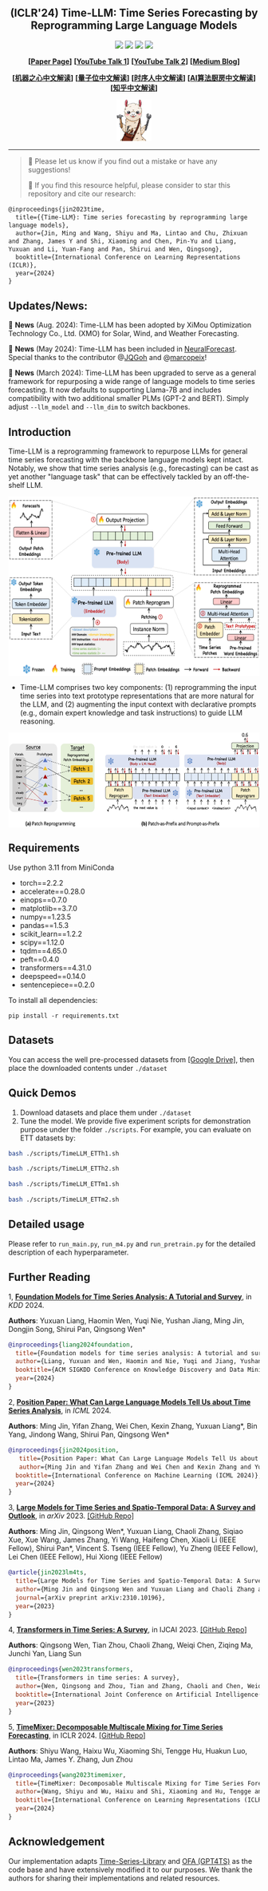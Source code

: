 <div align="center">
  <!-- <h1><b> Time-LLM </b></h1> -->
  <!-- <h2><b> Time-LLM </b></h2> -->
  <h2><b> (ICLR'24) Time-LLM: Time Series Forecasting by Reprogramming Large Language Models </b></h2>
</div>

<div align="center">

![](https://img.shields.io/github/last-commit/KimMeen/Time-LLM?color=green)
![](https://img.shields.io/github/stars/KimMeen/Time-LLM?color=yellow)
![](https://img.shields.io/github/forks/KimMeen/Time-LLM?color=lightblue)
![](https://img.shields.io/badge/PRs-Welcome-green)

</div>

<div align="center">

**[<a href="https://arxiv.org/abs/2310.01728">Paper Page</a>]**
**[<a href="https://www.youtube.com/watch?v=6sFiNExS3nI">YouTube Talk 1</a>]**
**[<a href="https://www.youtube.com/watch?v=L-hRexVa32k">YouTube Talk 2</a>]**
**[<a href="https://medium.com/towards-data-science/time-llm-reprogram-an-llm-for-time-series-forecasting-e2558087b8ac">Medium Blog</a>]**

**[<a href="https://www.jiqizhixin.com/articles/2024-04-15?from=synced&keyword=TIME-LLM">机器之心中文解读</a>]**
**[<a href="https://mp.weixin.qq.com/s/UL_Kl0PzgfYHOnq7d3vM8Q">量子位中文解读</a>]**
**[<a href="https://mp.weixin.qq.com/s/FSxUdvPI713J2LiHnNaFCw">时序人中文解读</a>]**
**[<a href="https://mp.weixin.qq.com/s/nUiQGnHOkWznoBPqM0KHXg">AI算法厨房中文解读</a>]**
**[<a href="https://zhuanlan.zhihu.com/p/676256783">知乎中文解读</a>]**


</div>

<p align="center">

<img src="./figures/logo.png" width="70">

</p>

---
>
> 🙋 Please let us know if you find out a mistake or have any suggestions!
> 
> 🌟 If you find this resource helpful, please consider to star this repository and cite our research:

```
@inproceedings{jin2023time,
  title={{Time-LLM}: Time series forecasting by reprogramming large language models},
  author={Jin, Ming and Wang, Shiyu and Ma, Lintao and Chu, Zhixuan and Zhang, James Y and Shi, Xiaoming and Chen, Pin-Yu and Liang, Yuxuan and Li, Yuan-Fang and Pan, Shirui and Wen, Qingsong},
  booktitle={International Conference on Learning Representations (ICLR)},
  year={2024}
}
```

## Updates/News:

🚩 **News** (Aug. 2024): Time-LLM has been adopted by XiMou Optimization Technology Co., Ltd. (XMO) for Solar, Wind, and Weather Forecasting.

🚩 **News** (May 2024): Time-LLM has been included in [NeuralForecast](https://github.com/Nixtla/neuralforecast). Special thanks to the contributor @[JQGoh](https://github.com/JQGoh) and @[marcopeix](https://github.com/marcopeix)!

🚩 **News** (March 2024): Time-LLM has been upgraded to serve as a general framework for repurposing a wide range of language models to time series forecasting. It now defaults to supporting Llama-7B and includes compatibility with two additional smaller PLMs (GPT-2 and BERT). Simply adjust `--llm_model` and `--llm_dim` to switch backbones.

## Introduction
Time-LLM is a reprogramming framework to repurpose LLMs for general time series forecasting with the backbone language models kept intact.
Notably, we show that time series analysis (e.g., forecasting) can be cast as yet another "language task" that can be effectively tackled by an off-the-shelf LLM.

<p align="center">
<img src="./figures/framework.png" height = "360" alt="" align=center />
</p>

- Time-LLM comprises two key components: (1) reprogramming the input time series into text prototype representations that are more natural for the LLM, and (2) augmenting the input context with declarative prompts (e.g., domain expert knowledge and task instructions) to guide LLM reasoning.

<p align="center">
<img src="./figures/method-detailed-illustration.png" height = "190" alt="" align=center />
</p>

## Requirements
Use python 3.11 from MiniConda

- torch==2.2.2
- accelerate==0.28.0
- einops==0.7.0
- matplotlib==3.7.0
- numpy==1.23.5
- pandas==1.5.3
- scikit_learn==1.2.2
- scipy==1.12.0
- tqdm==4.65.0
- peft==0.4.0
- transformers==4.31.0
- deepspeed==0.14.0
- sentencepiece==0.2.0

To install all dependencies:
```
pip install -r requirements.txt
```

## Datasets
You can access the well pre-processed datasets from [[Google Drive]](https://drive.google.com/file/d/1NF7VEefXCmXuWNbnNe858WvQAkJ_7wuP/view?usp=sharing), then place the downloaded contents under `./dataset`

## Quick Demos
1. Download datasets and place them under `./dataset`
2. Tune the model. We provide five experiment scripts for demonstration purpose under the folder `./scripts`. For example, you can evaluate on ETT datasets by:

```bash
bash ./scripts/TimeLLM_ETTh1.sh 
```
```bash
bash ./scripts/TimeLLM_ETTh2.sh 
```
```bash
bash ./scripts/TimeLLM_ETTm1.sh 
```
```bash
bash ./scripts/TimeLLM_ETTm2.sh
```

## Detailed usage

Please refer to ```run_main.py```, ```run_m4.py``` and ```run_pretrain.py``` for the detailed description of each hyperparameter.


## Further Reading
1, [**Foundation Models for Time Series Analysis: A Tutorial and Survey**](https://arxiv.org/pdf/2403.14735), in *KDD* 2024.

**Authors**: Yuxuan Liang, Haomin Wen, Yuqi Nie, Yushan Jiang, Ming Jin, Dongjin Song, Shirui Pan, Qingsong Wen*

```bibtex
@inproceedings{liang2024foundation,
  title={Foundation models for time series analysis: A tutorial and survey},
  author={Liang, Yuxuan and Wen, Haomin and Nie, Yuqi and Jiang, Yushan and Jin, Ming and Song, Dongjin and Pan, Shirui and Wen, Qingsong},
  booktitle={ACM SIGKDD Conference on Knowledge Discovery and Data Mining (KDD 2024)},
  year={2024}
}
```

2, [**Position Paper: What Can Large Language Models Tell Us about Time Series Analysis**](https://arxiv.org/abs/2402.02713), in *ICML* 2024.

**Authors**: Ming Jin, Yifan Zhang, Wei Chen, Kexin Zhang, Yuxuan Liang*, Bin Yang, Jindong Wang, Shirui Pan, Qingsong Wen*

```bibtex
@inproceedings{jin2024position,
   title={Position Paper: What Can Large Language Models Tell Us about Time Series Analysis}, 
   author={Ming Jin and Yifan Zhang and Wei Chen and Kexin Zhang and Yuxuan Liang and Bin Yang and Jindong Wang and Shirui Pan and Qingsong Wen},
  booktitle={International Conference on Machine Learning (ICML 2024)},
  year={2024}
}
```

3, [**Large Models for Time Series and Spatio-Temporal Data: A Survey and Outlook**](https://arxiv.org/abs/2310.10196), in *arXiv* 2023.
[\[GitHub Repo\]](https://github.com/qingsongedu/Awesome-TimeSeries-SpatioTemporal-LM-LLM)

**Authors**: Ming Jin, Qingsong Wen*, Yuxuan Liang, Chaoli Zhang, Siqiao Xue, Xue Wang, James Zhang, Yi Wang, Haifeng Chen, Xiaoli Li (IEEE Fellow), Shirui Pan*, Vincent S. Tseng (IEEE Fellow), Yu Zheng (IEEE Fellow), Lei Chen (IEEE Fellow), Hui Xiong (IEEE Fellow)

```bibtex
@article{jin2023lm4ts,
  title={Large Models for Time Series and Spatio-Temporal Data: A Survey and Outlook}, 
  author={Ming Jin and Qingsong Wen and Yuxuan Liang and Chaoli Zhang and Siqiao Xue and Xue Wang and James Zhang and Yi Wang and Haifeng Chen and Xiaoli Li and Shirui Pan and Vincent S. Tseng and Yu Zheng and Lei Chen and Hui Xiong},
  journal={arXiv preprint arXiv:2310.10196},
  year={2023}
}
```


4, [**Transformers in Time Series: A Survey**](https://arxiv.org/abs/2202.07125), in IJCAI 2023.
[\[GitHub Repo\]](https://github.com/qingsongedu/time-series-transformers-review)

**Authors**: Qingsong Wen, Tian Zhou, Chaoli Zhang, Weiqi Chen, Ziqing Ma, Junchi Yan, Liang Sun

```bibtex
@inproceedings{wen2023transformers,
  title={Transformers in time series: A survey},
  author={Wen, Qingsong and Zhou, Tian and Zhang, Chaoli and Chen, Weiqi and Ma, Ziqing and Yan, Junchi and Sun, Liang},
  booktitle={International Joint Conference on Artificial Intelligence(IJCAI)},
  year={2023}
}
```

5, [**TimeMixer: Decomposable Multiscale Mixing for Time Series Forecasting**](https://openreview.net/pdf?id=7oLshfEIC2), in ICLR 2024.
[\[GitHub Repo\]](https://github.com/kwuking/TimeMixer)

**Authors**: Shiyu Wang, Haixu Wu, Xiaoming Shi, Tengge Hu, Huakun Luo, Lintao Ma, James Y. Zhang, Jun Zhou 

```bibtex
@inproceedings{wang2023timemixer,
  title={TimeMixer: Decomposable Multiscale Mixing for Time Series Forecasting},
  author={Wang, Shiyu and Wu, Haixu and Shi, Xiaoming and Hu, Tengge and Luo, Huakun and Ma, Lintao and Zhang, James Y and ZHOU, JUN},
  booktitle={International Conference on Learning Representations (ICLR)},
  year={2024}
}
```

## Acknowledgement
Our implementation adapts [Time-Series-Library](https://github.com/thuml/Time-Series-Library) and [OFA (GPT4TS)](https://github.com/DAMO-DI-ML/NeurIPS2023-One-Fits-All) as the code base and have extensively modified it to our purposes. We thank the authors for sharing their implementations and related resources.
